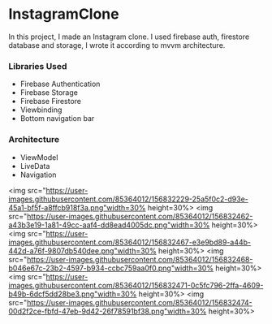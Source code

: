 <h1>InstagramClone</h1>

In this project, I made an Instagram clone. I used firebase auth, firestore database and storage, I wrote it according to mvvm architecture.


<h3>Libraries Used</h3>
<ul>
<li>Firebase Authentication</li>
<li>Firebase Storage</li>
<li>Firebase Firestore</li>
  <li>Viewbinding</li>
    <li>Bottom navigation bar</li>
</ul>
<h3>Architecture</h3>
<ul>
<li>ViewModel</li>
<li>LiveData</li>
<li>Navigation</li>
</ul>

<img src="https://user-images.githubusercontent.com/85364012/156832229-25a5f0c2-d93e-45a1-bf5f-a8ffcb918f3a.png"width=30% height=30%>
<img src="https://user-images.githubusercontent.com/85364012/156832462-a43b3e19-1a81-49cc-aaf4-dd8ead4005dc.png"width=30% height=30%>
<img src="https://user-images.githubusercontent.com/85364012/156832467-e3e9bd89-a44b-442d-a76f-9807db540dee.png"width=30% height=30%>
<img src="https://user-images.githubusercontent.com/85364012/156832468-b046e67c-23b2-4597-b934-ccbc759aa0f0.png"width=30% height=30%>
<img src="https://user-images.githubusercontent.com/85364012/156832471-0c5fc796-2ffa-4609-b49b-6dcf5dd28be3.png"width=30% height=30%>
<img src="https://user-images.githubusercontent.com/85364012/156832474-00d2f2ce-fbfd-47eb-9d42-26f78591bf38.png"width=30% height=30%>


